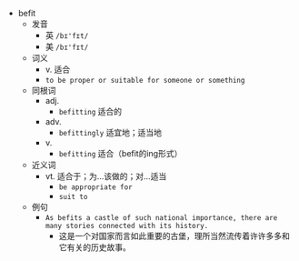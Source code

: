 - befit
  - 发音
    - 英 `/bɪ'fɪt/`
    - 美 `/bɪ'fɪt/`
  - 词义
    - v. 适合
    - `to be proper or suitable for someone or something`
  - 同根词
    - adj.
      - `befitting` 适合的
    - adv.
      - `befittingly` 适宜地；适当地
    - v.
      - `befitting` 适合（befit的ing形式）
  - 近义词
    - vt. 适合于；为…该做的；对…适当
      - `be appropriate for`
      - `suit to`
  - 例句
    - `As befits a castle of such national importance, there are many stories connected with its history.`
      - 这是一个对国家而言如此重要的古堡，理所当然流传着许许多多和它有关的历史故事。

